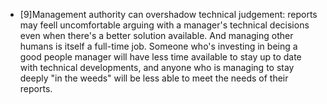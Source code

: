 
- [9]Management authority can overshadow technical judgement: reports may feell uncomfortable arguing with a manager's technical decisions even when there's a better solution available. And managing other humans is itself a full-time job. Someone who's investing in being a good people manager will have less time available to stay up to date with technical developments, and anyone who is managing to stay deeply "in the weeds" will be less able to meet the needs of their reports.  